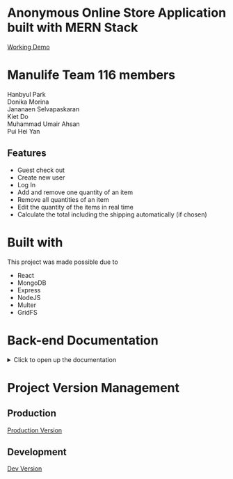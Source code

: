 # Anonymous Online Store Application built with MERN Stack  
[Working Demo](https://anonymous-store.herokuapp.com/)
  
# Manulife Team 116 members  
Hanbyul Park  
Donika Morina  
Jananaen Selvapaskaran  
Kiet Do  
Muhammad Umair Ahsan  
Pui Hei Yan  

## Features  
* Guest check out
* Create new user  
* Log In  
* Add and remove one quantity of an item  
* Remove all quantities of an item  
* Edit the quantity of the items in real time  
* Calculate the total including the shipping automatically (if chosen)  


# Built with  
This project was made possible due to  
* React  
* MongoDB  
* Express  
* NodeJS  
* Multer  
* GridFS  
  
  
# Back-end Documentation  
<details>
<summary> Click to open up the documentation </summary>  

```
Tested Routes



TESTED means the route is tested and safe to use
TESTED? means the route is still in testing and can't ensure it will work
VendorId is the same as user's id. In early development, vendor model was separate and later merging with user side caused this to exist.



req: section means required section to be included with http request
req:key represents explanation for value: identifier for key



Unless specified, all the required sections are string.
Exceptions are specified here:
NAME : TYPE
price number




User Side (inside of users.js)



USER ACCOUNT



GET:    'users/          '   TESTED  'get all the users  ' req:
GET:    'users/get/:id   '   TESTED  'get one user       ' req: user id
POST:   'users/add       '   TESTED  'add a new user     ' req:key -> user email:email, username:username, password:password
POST:   'users/login     '   TESTED  'login existing user' req:key -> user email:email, user password:password
DELETE: 'users/delete/:id'   TESTED  'delete a user      ' req:key -> user id




USER & CART



POST:  'users/addItem    '   TESTED  'add an item       ' req:key -> user's id:userId, product id:productId
POST:  'users/removeItem '   TESTED  'delete item       ' req:key -> user's id:userId, product id:productId
POST:  'users/removeAll  '   TESTED  'delete all items  ' req:key -> user's id:userId, product id:productId



USER REVIEW PAGE
POST:  'users/total      '   TESTED  'total cost in cart' req: user id:userId
                                                return:key -> total cost:total, tax value:plusTax
POST:  'users/checkout   '   TESTED  'reset cart & cost ' req: user id:userId




Item Side (inside of items.js)



GET:    'items/          ' TESTED 'get all the items ' req:
GET:    'items/get/:id   ' TESTED 'get one item      ' req: item id
POST:   'items/add       ' TESTED 'add a item        ' req:key -> image file:img, vendorId:id, itemname:name,
                                                       description:desc, price in number:price
GET:    'items/image/:id ' TESTED 'get one image     ' req: image id
DELETE: 'items:id        ' TESTED 'delete one item   ' req: target item id  
```
</details>  

# Project Version Management  
## Production  
[Production Version](https://github.com/HAN-ARK/anonymous-online-store)  
  
## Development
[Dev Version](https://github.com/KietDo0602/anonymous-store)  

